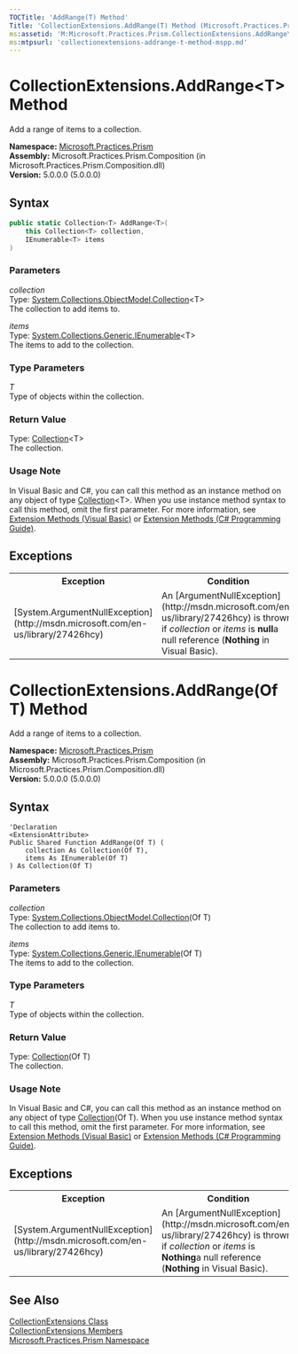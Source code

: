 ```yaml
---
TOCTitle: 'AddRange(T) Method'
Title: 'CollectionExtensions.AddRange(T) Method (Microsoft.Practices.Prism)'
ms:assetid: 'M:Microsoft.Practices.Prism.CollectionExtensions.AddRange\`\`1(System.Collections.ObjectModel.Collection{\`\`0},System.Collections.Generic.IEnumerable{\`\`0})'
ms:mtpsurl: 'collectionextensions-addrange-t-method-mspp.md'
---
```


# CollectionExtensions.AddRange&lt;T&gt; Method

Add a range of items to a collection.

**Namespace:** [Microsoft.Practices.Prism](/patterns-practices/reference/mspp-namespace)  
**Assembly:** Microsoft.Practices.Prism.Composition (in Microsoft.Practices.Prism.Composition.dll)  
**Version:** 5.0.0.0 (5.0.0.0)

## Syntax

```C#
public static Collection<T> AddRange<T>(
	this Collection<T> collection,
	IEnumerable<T> items
)
```
### Parameters

*collection*  
Type: [System.Collections.ObjectModel.Collection](http://msdn.microsoft.com/en-us/library/ms132397)&lt;T&gt;  
The collection to add items to.

*items*  
Type: [System.Collections.Generic.IEnumerable](http://msdn.microsoft.com/en-us/library/9eekhta0)&lt;T&gt;  
The items to add to the collection.

### Type Parameters

*T*  
Type of objects within the collection.

### Return Value

Type: [Collection](http://msdn.microsoft.com/en-us/library/ms132397)&lt;T&gt;  
The collection.

### Usage Note

In Visual Basic and C#, you can call this method as an instance method on any object of type [Collection](http://msdn.microsoft.com/en-us/library/ms132397)&lt;T&gt;. When you use instance method syntax to call this method, omit the first parameter. For more information, see [Extension Methods (Visual Basic)](http://msdn.microsoft.com/en-us/library/bb384936.aspx) or [Extension Methods (C# Programming Guide)](http://msdn.microsoft.com/en-us/library/bb383977.aspx).

## Exceptions

<table style="width:100%;">
<tr>
<th>Exception</th>
<th>Condition</th>
</tr>
<tr>
<td>[System.ArgumentNullException](http://msdn.microsoft.com/en-us/library/27426hcy)</td>
<td>An [ArgumentNullException](http://msdn.microsoft.com/en-us/library/27426hcy) is thrown if <em>collection</em> or <em>items</em> is <strong>null</strong>a null reference (<strong>Nothing</strong> in Visual Basic).</td>
</tr>
</table>

# CollectionExtensions.AddRange(Of T) Method

Add a range of items to a collection.

**Namespace:** [Microsoft.Practices.Prism](/patterns-practices/reference/mspp-namespace)  
**Assembly:** Microsoft.Practices.Prism.Composition (in Microsoft.Practices.Prism.Composition.dll)  
**Version:** 5.0.0.0 (5.0.0.0)

## Syntax

```VB
'Declaration
<ExtensionAttribute> 
Public Shared Function AddRange(Of T) ( 
	collection As Collection(Of T),
	items As IEnumerable(Of T)
) As Collection(Of T)
```

### Parameters

*collection*  
Type: [System.Collections.ObjectModel.Collection](http://msdn.microsoft.com/en-us/library/ms132397)(Of T)  
The collection to add items to.

*items*  
Type: [System.Collections.Generic.IEnumerable](http://msdn.microsoft.com/en-us/library/9eekhta0)(Of T)  
The items to add to the collection.

### Type Parameters

*T*  
Type of objects within the collection.

### Return Value

Type: [Collection](http://msdn.microsoft.com/en-us/library/ms132397)(Of T)  
The collection.

### Usage Note

In Visual Basic and C#, you can call this method as an instance method on any object of type [Collection](http://msdn.microsoft.com/en-us/library/ms132397)(Of T). When you use instance method syntax to call this method, omit the first parameter. For more information, see [Extension Methods (Visual Basic)](http://msdn.microsoft.com/en-us/library/bb384936.aspx) or [Extension Methods (C# Programming Guide)](http://msdn.microsoft.com/en-us/library/bb383977.aspx).

## Exceptions

<table style="width:100%;">
<tr>
<th>Exception</th>
<th>Condition</th>
</tr>
<tr>
<td>[System.ArgumentNullException](http://msdn.microsoft.com/en-us/library/27426hcy)</td>
<td>An [ArgumentNullException](http://msdn.microsoft.com/en-us/library/27426hcy) is thrown if <em>collection</em> or <em>items</em> is <strong>Nothing</strong>a null reference (<strong>Nothing</strong> in Visual Basic).</td>
</tr>
</table>

## See Also

[CollectionExtensions Class](/patterns-practices/reference/collectionextensions-class-mspp)  
[CollectionExtensions Members](/patterns-practices/reference/collectionextensions-members-mspp)  
[Microsoft.Practices.Prism Namespace](/patterns-practices/reference/mspp-namespace)  